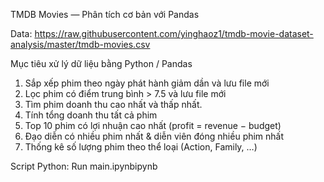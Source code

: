TMDB Movies — Phân tích cơ bản với Pandas

Data:
https://raw.githubusercontent.com/yinghaoz1/tmdb-movie-dataset-analysis/master/tmdb-movies.csv

Mục tiêu xử lý dữ liệu bằng Python / Pandas

1. Sắp xếp phim theo ngày phát hành giảm dần và lưu file mới
2. Lọc phim có điểm trung bình > 7.5 và lưu file mới
3. Tìm phim doanh thu cao nhất và thấp nhất.
4. Tính tổng doanh thu tất cả phim
5. Top 10 phim có lợi nhuận cao nhất (profit = revenue − budget)
6. Đạo diễn có nhiều phim nhất & diễn viên đóng nhiều phim nhất
7. Thống kê số lượng phim theo thể loại (Action, Family, …)

Script Python: Run main.ipynbipynb


